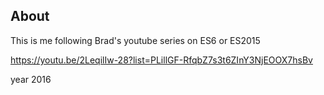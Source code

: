 ## About
This is me following Brad's youtube series on ES6 or ES2015

https://youtu.be/2LeqilIw-28?list=PLillGF-RfqbZ7s3t6ZInY3NjEOOX7hsBv

year 2016
